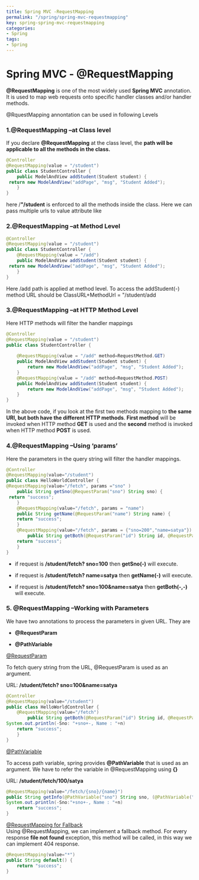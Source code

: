 ```yaml
---
title: Spring MVC -RequestMapping
permalink: "/spring/spring-mvc-requestmapping"
key: spring-spring-mvc-requestmapping
categories:
- Spring
tags:
- Spring
---
```


Spring MVC - @RequestMapping
===============================

**@RequestMapping** is one of the most widely used **Spring
MVC** annotation. It is used to map web requests onto specific handler classes
and/or handler methods.

@RquestMapping annontation can be used in following Levels

### 1.@RequestMapping –at Class level

If you declare **@RequestMapping** at the class level, the **path will be
applicable to all the methods in the class.**
```java
@Controller
@RequestMapping(value = "/student")
public class StudentController {
	public ModelAndView addStudent(Student student) {
 return new ModelAndView("addPage", "msg", "Student Added");
	}
}
```
here /**"/student** is enforced to all the methods inside the class. Here we can
pass multiple urls to value attribute like



### 2.@RequestMapping –at Method Level
```java
@Controller
@RequestMapping(value = "/student")
public class StudentController {
	@RequestMapping(value = "/add")
	public ModelAndView addStudent(Student student) {
 return new ModelAndView("addPage", "msg", "Student Added");
	}
}
```
Here /add path is applied at method level. To access the addStudent(-) method
URL should be ClassURL+MethodUrl = "/student/add



### 3.@RequestMapping –at HTTP Method Level

Here HTTP methods will filter the handler mappings
```java
@Controller
@RequestMapping(value = "/student")
public class StudentController {
    
    @RequestMapping(value = "/add" method=RequestMethod.GET)
    public ModelAndView addStudent(Student student) {        
        return new ModelAndView("addPage", "msg", "Student Added");        
    }
    @RequestMapping(value = "/add" method=RequestMethod.POST)
    public ModelAndView addStudent(Student student) {        
        return new ModelAndView("addPage", "msg", "Student Added");        
    }    
}
```
In the above code, if you look at the first two methods mapping to **the same
URI, but both have the different HTTP methods**. **First method** will be
invoked when HTTP method **GET** is used and the **second** method is invoked
when HTTP method **POST** is used. 



### 4.@RequestMapping –Using ‘params’

Here the parameters in the query string will filter the handler mappings.
```java
@Controller
@RequestMapping(value="/student")
public class HelloWorldController {
@RequestMapping(value="/fetch", params ="sno" )
	public String getSno(@RequestParam("sno") String sno) {
 return "success";
	}
	@RequestMapping(value="/fetch", params = "name")
	public String getName(@RequestParam("name") String name) {
 	return "success";
	}
	@RequestMapping(value="/fetch", params = {"sno=200","name=satya"})
    	public String getBoth(@RequestParam("id") String id, @RequestParam("name") String n) {
 	return "success";
	}
}
```

-   if request is **/student/fetch? sno=100** then **getSno(-)** will execute.

-   if request is **/student/fetch? name=satya** then **getName(-)** will
    execute.

-   if request is **/student/fetch? sno=100&name=satya** then **getBoth(-,-)**
    will execute.



### 5. @RequestMapping –Working with Parameters

We have two annotations to process the parameters in given URL. They are

-   **@RequestParam**

-   **@PathVariable**



<u>@RequestParam</u>

To fetch query string from the URL, @RequestParam is used as an argument.

URL: **/student/fetch? sno=100&name=satya**
```java
@Controller
@RequestMapping(value="/student")
public class HelloWorldController {
	@RequestMapping(value="/fetch")
    	public String getBoth(@RequestParam("id") String id, @RequestParam("name") String n) {
System.out.println(-Sno: "+sno+-, Name : "+n)
 	return "success";
	}
}
```


<u>@PathVariable</u>

To access path variable, spring provides **@PathVariable** that is used as an
argument. We have to refer the variable in @RequestMapping using **{}**

URL: **/student/fetch/100/satya**
```java
@RequestMapping(value="/fetch/{sno}/{name}")
public String getInfo(@PathVariable("sno") String sno, (@PathVariable("sno") String n ) {
System.out.println(-Sno:"+sno+-, Name : "+n)
   	return "success";
}
```


<u>@RequestMapping for Fallback</u>  
Using @RequestMapping, we can implement a fallback method. For every
response **file not found** exception, this method will be called, in this way
we can implement 404 response.
```java
@RequestMapping(value="*")
public String default() {
    return "success";
}
```

